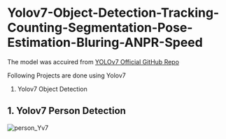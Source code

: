 # Yolov7-Object-Detection-Tracking-Counting-Segmentation-Pose-Estimation-Bluring-ANPR-Speed

The model was accuired from [YOLOv7 Official GitHub Repo](https://github.com/WongKinYiu/yolov7)

Following Projects are done using Yolov7
1. Yolov7 Object Detection

## 1. Yolov7 Person Detection

![person_Yv7](https://github.com/SamiUddin-tech/Yolov7-Object-Detection-Tracking-Counting-Segmentation-Pose-Estimation-Bluring-ANPR-Speed/assets/81253183/f7425a52-c1fc-4a9a-a550-180e010e5bd3)

